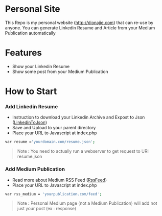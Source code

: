 # Personal Site

This Repo is my personal website (http://dionajie.com) that can re-use by anyone. You can generate Linkedin Resume and Article from your Medium Publication automatically

# Features
  - Show your Linkedin Resume 
  - Show some post from your Medium Publication
 
# How to Start
### Add Linkedin Resume 
  - Instruction to download your Linkedin Archive and Expost to Json ([LinkedinToJson])
  - Save and Upload to your parent directory
  - Place your URL to Javascript at index.php 
```sh
var resume ='yourdomain.com/resume.json';
```
> Note : You need to actually run a webserver to get request to URI resume.json

### Add Medium Publication
  - Read more about Medium RSS Feed ([RssFeed])
  - Place your URL to Javascript at index.php 
```sh
var rss_medium = 'yourpublication.com/feed';
```

> Note : Personal Medium page (not a Medium Publication) will add not just your post (ex : response)

[LinkedinToJson]: <https://jmperezperez.com/linkedin-to-json-resume/>
[RssFeed]: <https://help.medium.com/hc/en-us/articles/214874118-RSS-feeds>

